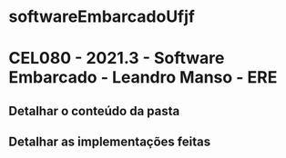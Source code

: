 # softwareEmbarcadoUfjf
# CEL080 - 2021.3 - Software Embarcado - Leandro Manso - ERE

## Detalhar o conteúdo da pasta
## Detalhar as implementações feitas

